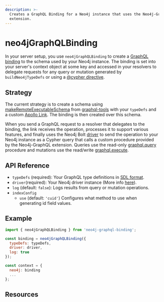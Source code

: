 ```yaml
---
description: >-
  Creates a GraphQL Binding for a Neo4j instance that uses the Neo4j-GraphQL
  extension.
---
```


# neo4jGraphQLBinding

In your server setup, you use `neo4jGraphQLBinding` to create a [GraphQL binding](https://www.npmjs.com/package/graphql-binding) to the schema used by your Neo4j instance. The binding is set into your server's context object at some key and accessed in your resolvers to delegate requests for any query or mutation generated by `buildNeo4jTypeDefs` or using a [@cypher directive](https://neo4j.com/developer/graphql/#_neo4j_graphql_extension).

## Strategy

The current strategy is to create a schema using [makeRemoteExecutableSchema](https://www.apollographql.com/docs/graphql-tools/remote-schemas.html#makeRemoteExecutableSchema) from [graphql-tools](https://www.npmjs.com/package/graphql-tools) with your `typeDefs` and a custom [Apollo Link](https://github.com/apollographql/apollo-link). The binding is then created over this schema.

When you send a GraphQL request to a resolver that delegates to the binding, the link receives the operation, processes it to support various features, and finally uses the Neo4j Bolt [driver](https://www.npmjs.com/package/neo4j-driver) to send the operation to your Neo4j instance as a Cypher query that calls a custom procedure provided by the Neo4j-GraphQL extension. Queries use the read-only [graphql.query](https://github.com/neo4j-graphql/neo4j-graphql/tree/3.3#procedures) procedure and mutations use the read/write [graphql.execute](https://github.com/neo4j-graphql/neo4j-graphql/tree/3.3#procedures).

## API Reference

* `typeDefs` \(required\): Your GraphQL type definitions in [SDL format](https://www.prisma.io/blog/graphql-sdl-schema-definition-language-6755bcb9ce51/). 
* `driver`\(required\): Your Neo4j driver instance \(More info [here](https://www.npmjs.com/package/neo4j-driver)\). 
* `log` \(default: `false`\): Logs results from query or mutation operations.  
* `indexConfig`
  * `use` \(default: `'cuid'`\) Configures what method to use when generating id field values. 

## Example

```javascript
import { neo4jGraphQLBinding } from 'neo4j-graphql-binding';

const binding = neo4jGraphQLBinding({
  typeDefs: typeDefs,
  driver: driver,
  log: true
});

const context = {
  neo4j: binding
  ...
};
```

## Resources

